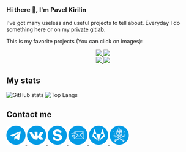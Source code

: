 ### Hi there 👋, I'm Pavel Kirilin

I've got many useless and useful projects to tell about.
Everyday I do something here or on my [private gitlab](https://gitlab.le-memese.com/s3rius/).

This is my favorite projects (You can click on images):
<div align="center">
  <a href="https://github.com/s3rius/FastAPI-template">
    <img src="https://raw.githubusercontent.com/s3rius/FastAPI-template/master/images/logo.png" width=250>
  </a>
  <a href="https://github.com/s3rius/alarmix">
    <img src="https://raw.githubusercontent.com/s3rius/alarmix/master/logo.png" width=250>
  </a>
  <br/>
   <a href="https://gitlab.le-memese.com/s3rius/music_bg">
     <img src="https://gitlab.le-memese.com/s3rius/music_bg/-/raw/master/logo.png" width=250>
  </a>
  <a href="https://github.com/s3rius/dwm-autoconfig">
    <img src="https://raw.githubusercontent.com/s3rius/dwm-autoconfig/master/images/logo.png" width=250>
  </a>
</div>

##  My stats
![GitHub stats](https://github-readme-stats.vercel.app/api?username=s3rius&show_icons=true&theme=blueberry)
![Top Langs](https://github-readme-stats.vercel.app/api/top-langs/?username=s3rius&layout=compact&theme=blueberry)

## Contact me 

<a href="tg://resolve?domain=s3rius_san">
  <img src="./images/telegram.png" width=50>
</a>
<a href="https://vk.com/kapitan_dominator">
  <img src="./images/vk.png" width=50>
</a>
<a href="https://join.skype.com/invite/hVFQqTKjhM8V">
  <img src="./images/skype.png" width=50>
</a>
<a href="mailto:win10@list.ru">
  <img src="./images/mail.png" width=50>
</a>
<a href="https://gitlab.le-memese.com/s3rius">
  <img src="./images/gitlab.png" width=50>
</a>
<a href="http://s3rius.ddns.net/">
  <img src="./images/s3rius.png" width=50>
</a>
